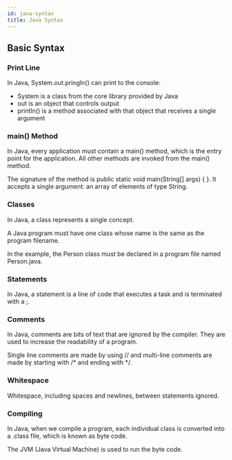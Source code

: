```yaml
---
id: java-syntax
title: Java Syntax
---
```


## Basic Syntax

### Print Line

In Java, System.out.pringln() can print to the console:

- System is a class from the core library provided by Java
- out is an object that controls output
- println() is a method associated with that object that receives a single argument

### main() Method

In Java, every application must contain a main() method, which is the entry point for the application. All other methods are invoked from the main() method.

The signature of the method is public static void main(String[] args) { }. It accepts a single argument: an array of elements of type String.

### Classes

In Java, a class represents a single concept.

A Java program must have one class whose name is the same as the program filename.

In the example, the Person class must be declared in a program file named Person.java.

### Statements

In Java, a statement is a line of code that executes a task and is terminated with a ;.

### Comments

In Java, comments are bits of text that are ignored by the compiler. They are used to increase the readability of a program.

Single line comments are made by using // and multi-line comments are made by starting with /* and ending with */.

### Whitespace

Whitespace, including spaces and newlines, between statements ignored.

### Compiling

In Java, when we compile a program, each individual class is converted into a .class file, which is known as byte code.

The JVM (Java Virtual Machine) is used to run the byte code.